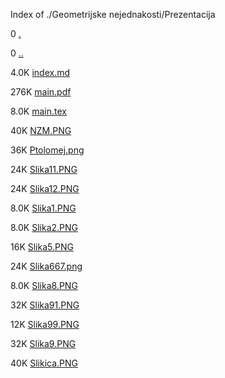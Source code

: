 Index of ./Geometrijske nejednakosti/Prezentacija

0 [.](.)

0 [..](..)

4.0K [index.md](index.md)

276K [main.pdf](main.pdf)

8.0K [main.tex](main.tex)

40K [NZM.PNG](NZM.PNG)

36K [Ptolomej.png](Ptolomej.png)

24K [Slika11.PNG](Slika11.PNG)

24K [Slika12.PNG](Slika12.PNG)

8.0K [Slika1.PNG](Slika1.PNG)

8.0K [Slika2.PNG](Slika2.PNG)

16K [Slika5.PNG](Slika5.PNG)

24K [Slika667.png](Slika667.png)

8.0K [Slika8.PNG](Slika8.PNG)

32K [Slika91.PNG](Slika91.PNG)

12K [Slika99.PNG](Slika99.PNG)

32K [Slika9.PNG](Slika9.PNG)

40K [Slikica.PNG](Slikica.PNG)

